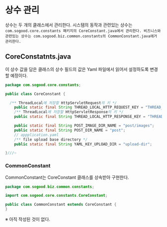# 상수 관리 

상수는 두 개의 클래스에서 관리한다. 시스템의 동작과 관련있는 상수는 `com.sogood.core.constants 패키지의 CoreConstant.java에서 관리한다. 비즈니스와  관련있는 상수는 com.sogood.biz.common.constants의 CommonConstant.java에거 관리한다.` 

## CoreConstatnts.java

이 상수 값을 담은 클래스의  상수 필드의  값은 Yaml  파일에서 읽어서 설정하도록 변경할 예정이다. 

```java
package com.sogood.core.constants;

public class CoreConstant {

  /** ThreadLocal에 저장할 HttpServletRequest의 키 */
	public static final String THREAD_LOCAL_HTTP_REQUEST_KEY = "THREAD_LOCAL_HTTP_REQUEST_KEY";
	/** ThreadLocal에 저장할 HttpServletResponse의 키 */
	public static final String THREAD_LOCAL_HTTP_RESPONSE_KEY = "THREAD_LOCAL_HTTP_RESPONSE_KEY";

	public static final String POST_IMAGE_DIR_NAME = "post/images";
	public static final String POST_DIR_NAME = "post";
	// appplication.yaml 
	/** file upload base directory */
	public static final String YAML_KEY_UPLOAD_DIR = "upload-dir"; 

}///~
```

### CommonConstant

CommonConstant는 CoreConstant 클래스를 상속받아 구현한다. 

```java
package com.sogood.biz.common.constants;

import com.sogood.core.constants.CoreConstant;

public class CommonConstant extends CoreConstant {
}
```

※ 아직 작성된 것이 없다.